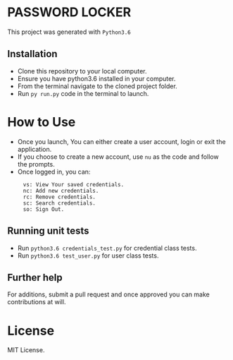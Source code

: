 # PASSWORD LOCKER

This project was generated with `Python3.6`

## Installation

- Clone this repository to your local computer.
- Ensure you have python3.6 installed in your computer.
- From the terminal navigate to the cloned project folder.
- Run `py run.py` code in the terminal to launch.

# How to Use

- Once you launch, You can either create a user account, login or exit the application.
- If you choose to create a new account, use `nu` as the code and follow the prompts.
- Once logged in, you can:

```
     vs: View Your saved credentials.
     nc: Add new credentials.
     rc: Remove credentials.
     sc: Search credentials.
     so: Sign Out.
```

## Running unit tests

- Run `python3.6 credentials_test.py` for credential class tests.
- Run `python3.6 test_user.py` for user class tests.

## Further help

For additions, submit a pull request and once approved you can make contributions at will.

# License

MIT License.
